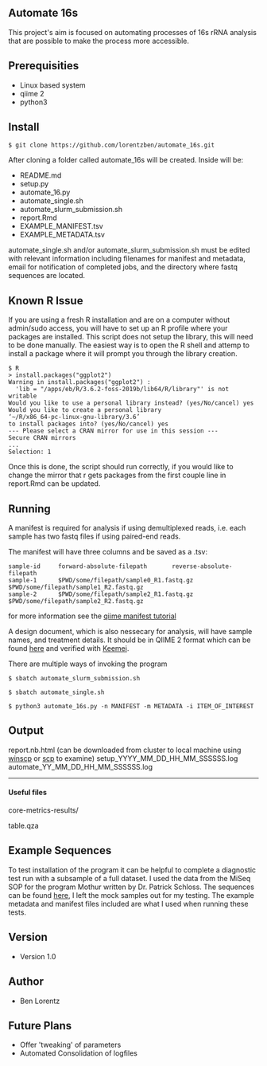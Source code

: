 Automate 16s
-------------------------------------------------
This project's aim is focused on automating processes of 16s rRNA analysis that are possible to make the process more accessible. 

## Prerequisities
* Linux based system
* qiime 2
* python3 

## Install

```shell
$ git clone https://github.com/lorentzben/automate_16s.git
```

After cloning a folder called automate_16s will be created. Inside will be: 
* README.md
* setup.py
* automate_16.py
* automate_single.sh
* automate_slurm_submission.sh
* report.Rmd
* EXAMPLE_MANIFEST.tsv
* EXAMPLE_METADATA.tsv

automate_single.sh and/or automate_slurm_submission.sh must be edited with relevant information including filenames for manifest and metadata, email for notification of completed jobs, and the directory where fastq sequences are located. 

## Known R Issue
If you are using a fresh R installation and are on a computer without admin/sudo access, you will have to set up an R profile where your packages are installed. This script does not setup the library, this will need to be done manually. The easiest way is to open the R shell and attemp to install a package where it will prompt you through the library creation. 
```shell
$ R
> install.packages("ggplot2")
Warning in install.packages("ggplot2") :
  'lib = "/apps/eb/R/3.6.2-foss-2019b/lib64/R/library"' is not writable
Would you like to use a personal library instead? (yes/No/cancel) yes
Would you like to create a personal library
‘~/R/x86_64-pc-linux-gnu-library/3.6’
to install packages into? (yes/No/cancel) yes
--- Please select a CRAN mirror for use in this session ---
Secure CRAN mirrors
...
Selection: 1 
```
Once this is done, the script should run correctly, if you would like to change the mirror that r gets packages from the first couple line in report.Rmd can be updated. 

## Running 
A manifest is required for analysis if using demultiplexed reads, i.e. each sample has two fastq files if using paired-end reads. 

The manifest will have three columns and be saved as a .tsv:
```shell
sample-id     forward-absolute-filepath       reverse-absolute-filepath
sample-1      $PWD/some/filepath/sample0_R1.fastq.gz  $PWD/some/filepath/sample1_R2.fastq.gz
sample-2      $PWD/some/filepath/sample2_R1.fastq.gz  $PWD/some/filepath/sample2_R2.fastq.gz
```
for more information see the [qiime manifest tutorial](https://docs.qiime2.org/2020.8/tutorials/importing/)

A design document, which is also nessecary for analysis, will have sample names, and treatment details. It should be in QIIME 2 format which can be found [here](https://docs.qiime2.org/2020.8/tutorials/metadata/) and verified with [Keemei](https://keemei.qiime2.org/). 

There are multiple ways of invoking the program
```shell
$ sbatch automate_slurm_submission.sh 

$ sbatch automate_single.sh

$ python3 automate_16s.py -n MANIFEST -m METADATA -i ITEM_OF_INTEREST

```

## Output

report.nb.html (can be downloaded from cluster to local machine using [winscp](https://winscp.net/eng/docs/task_download) or [scp](https://www.garron.me/en/articles/scp.html) to examine)
setup_YYYY_MM_DD_HH_MM_SSSSSS.log
automate_YY_MM_DD_HH_MM_SSSSSS.log

---

#### Useful files

core-metrics-results/

table.qza

## Example Sequences
To test installation of the program it can be helpful to complete a diagnostic test run with a subsample of a full dataset. I used the data from the MiSeq SOP for the program Mothur written by Dr. Patrick Schloss. The sequences can be found [here](https://mothur.s3.us-east-2.amazonaws.com/wiki/miseqsopdata.zip), I left the mock samples out for my testing. The example metadata and manifest files included are what I used when running these tests. 

## Version
* Version 1.0

## Author
* Ben Lorentz

## Future Plans
* Offer 'tweaking' of parameters
* Automated Consolidation of logfiles